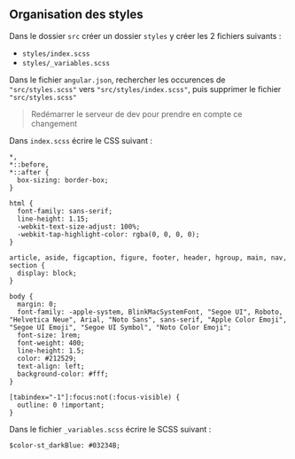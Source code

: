 ## Organisation des styles

Dans le dossier `src` créer un dossier `styles` y créer les 2 fichiers suivants :

- `styles/index.scss`
- `styles/_variables.scss`

Dans le fichier `angular.json`, rechercher les occurences de `"src/styles.scss"` vers `"src/styles/index.scss"`, puis supprimer le fichier `"src/styles.scss"`

> Redémarrer le serveur de dev pour prendre en compte ce changement

Dans `index.scss` écrire le CSS suivant :

```
*,
*::before,
*::after {
  box-sizing: border-box;
}

html {
  font-family: sans-serif;
  line-height: 1.15;
  -webkit-text-size-adjust: 100%;
  -webkit-tap-highlight-color: rgba(0, 0, 0, 0);
}

article, aside, figcaption, figure, footer, header, hgroup, main, nav, section {
  display: block;
}

body {
  margin: 0;
  font-family: -apple-system, BlinkMacSystemFont, "Segoe UI", Roboto, "Helvetica Neue", Arial, "Noto Sans", sans-serif, "Apple Color Emoji", "Segoe UI Emoji", "Segoe UI Symbol", "Noto Color Emoji";
  font-size: 1rem;
  font-weight: 400;
  line-height: 1.5;
  color: #212529;
  text-align: left;
  background-color: #fff;
}

[tabindex="-1"]:focus:not(:focus-visible) {
  outline: 0 !important;
}
```

Dans le fichier `_variables.scss` écrire le SCSS suivant :

```
$color-st_darkBlue: #03234B;
```
